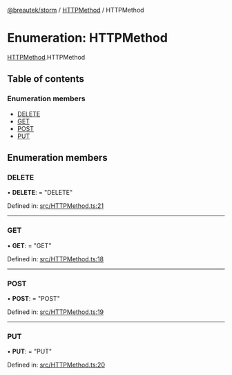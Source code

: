 [@breautek/storm](../README.md) / [HTTPMethod](../modules/httpmethod.md) / HTTPMethod

# Enumeration: HTTPMethod

[HTTPMethod](../modules/httpmethod.md).HTTPMethod

## Table of contents

### Enumeration members

- [DELETE](httpmethod.httpmethod-1.md#delete)
- [GET](httpmethod.httpmethod-1.md#get)
- [POST](httpmethod.httpmethod-1.md#post)
- [PUT](httpmethod.httpmethod-1.md#put)

## Enumeration members

### DELETE

• **DELETE**: = "DELETE"

Defined in: [src/HTTPMethod.ts:21](https://github.com/breautek/storm/blob/40c8f69/src/HTTPMethod.ts#L21)

___

### GET

• **GET**: = "GET"

Defined in: [src/HTTPMethod.ts:18](https://github.com/breautek/storm/blob/40c8f69/src/HTTPMethod.ts#L18)

___

### POST

• **POST**: = "POST"

Defined in: [src/HTTPMethod.ts:19](https://github.com/breautek/storm/blob/40c8f69/src/HTTPMethod.ts#L19)

___

### PUT

• **PUT**: = "PUT"

Defined in: [src/HTTPMethod.ts:20](https://github.com/breautek/storm/blob/40c8f69/src/HTTPMethod.ts#L20)
